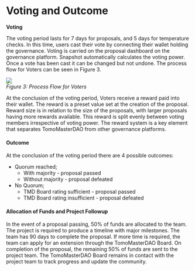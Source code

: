 # Voting and Outcome

**Voting**

The voting period lasts for 7 days for proposals, and 5 days for temperature checks. In this time, users cast their vote by connecting their wallet holding the governance. Voting is carried on the proposal dashboard on the governance platform. Snapshot automatically calculates the voting power. Once a vote has been cast it can be changed but not undone. The process flow for Voters can be seen in Figure 3.&#x20;

[![](https://lh3.googleusercontent.com/seSgxAQPgbkPlApGEYi2b1lmzFjAotuLVlM5fl1hAvPmZVCFXIPCohbHoNcgNbjshiXTJQHBysyczD10InYSDmE60q8k9IXqF6S8iHRGIz\_M2h0myRsqlKk85JRyqggqg8w12fhSnQBnC\_oq8UPfIA)](https://app.diagrams.net/?page-id=98j1RYpuqxviwHLO6aVl\&scale=auto#G1YroYyZUxWgKmX6-qrhq\_pvu5YYSRMVny)\
_Figure 3: Process Flow for Voters_



At the conclusion of the voting period, Voters receive a reward paid into their wallet. The reward is a preset value set at the creation of the proposal. Reward size is in relation to the size of the proposals, with larger proposals having more rewards available. This reward is split evenly between voting members irrespective of voting power. The reward system is a key element that separates TomoMasterDAO from other governance platforms.&#x20;

#### Outcome

At the conclusion of the voting period there are 4 possible outcomes:

* Quorum reached;
  * With majority - proposal passed&#x20;
  * Without majority - proposal defeated&#x20;
* No Quorum;
  * TMD Board rating sufficient - proposal passed
  * TMD Board rating insufficient - proposal defeated

#### Allocation of Funds and Project Followup&#x20;

In the event of a proposal passing, 50% of funds are allocated to the team. The project is required to produce a timeline with major milestones. The team has 90 days to complete the proposal. If more time is required, the team can apply for an extension through the TomoMasterDAO Board. On completion of the proposal, the remaining 50% of funds are sent to the project team. The TomoMasterDAO Board remains in contact with the project team to track progress and update the community.&#x20;
